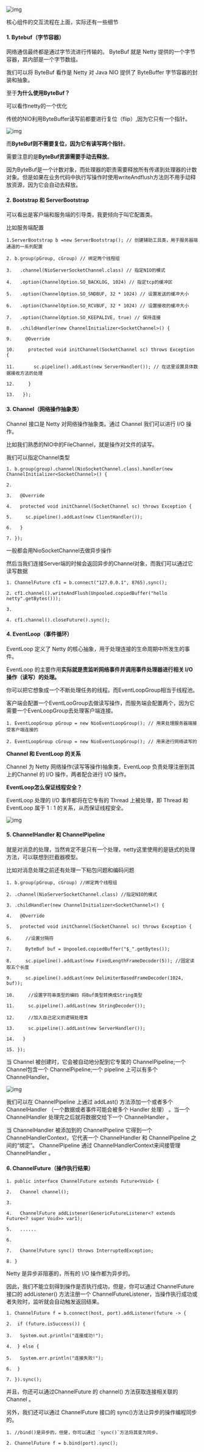 ![img](http://pcc.huitogo.club/5ce22b0d684a5d69f0394c841be076c9)



核心组件的交互流程在上面，实际还有一些细节

#### 1. Bytebuf（字节容器）

网络通信最终都是通过字节流进行传输的。 ByteBuf 就是 Netty 提供的一个字节容器，其内部是一个字节数组。

我们可以将 ByteBuf 看作是 Netty 对 Java NIO 提供了 ByteBuffer 字节容器的封装和抽象。



至于**为什么使用ByteBuf？**

可以看作netty的一个优化



传统的NIO利用ByteBuffer读写前都要进行复位（flip）,因为它只有一个指针。

![img](http://pcc.huitogo.club/93fffa072bb50059302bada39b33db5a)



而**ByteBuf则不需要复位，因为它有读写两个指针**。

需要注意的是**ByteBuf资源需要手动去释放**。

因为ByteBuf是一个计数对象，而处理器的职责需要释放所有传递到处理器的计数对象。但是如果在业务代码中执行写操作时使用writeAndflush方法则不用手动释放资源，因为它会自动去释放。



#### 2. Bootstrap 和 ServerBootstrap

可以看出是客户端和服务端的引导类，我更倾向于叫它配置类。



比如服务端配置

```
1.ServerBootstrap b =new ServerBootstrap(); // 创建辅助工具类，用于服务器端通道的一系列配置 

2. b.group(pGroup, cGroup) // 绑定两个线程组 

3.   .channel(NioServerSocketChannel.class) // 指定NIO的模式 

4.   .option(ChannelOption.SO_BACKLOG, 1024) // 指定tcp的缓冲区 

5.   .option(ChannelOption.SO_SNDBUF, 32 * 1024) // 设置发送的缓冲大小 

6.   .option(ChannelOption.SO_RCVBUF, 32 * 1024) // 设置接收的缓冲大小 

7.   .option(ChannelOption.SO_KEEPALIVE, true) // 保持连接 

8.   .childHandler(new ChannelInitializer<SocketChannel>() { 

9.     @Override 

10.     protected void initChannel(SocketChannel sc) throws Exception { 

11.       sc.pipeline().addLast(new ServerHandler()); // 在这里设置具体数据接收方法的处理 

12.     } 

13.   }); 
```



#### 3. Channel（网络操作抽象类）

Channel 接口是 Netty 对网络操作抽象类。通过 Channel 我们可以进行 I/O 操作。

比如我们熟悉的NIO中的FileChannel，就是操作对文件的读写。



我们可以指定Channel类型

```
1. b.group(group).channel(NioSocketChannel.class).handler(new ChannelInitializer<SocketChannel>() { 

2.  

3.   @Override 

4.   protected void initChannel(SocketChannel sc) throws Exception { 

5.     sc.pipeline().addLast(new ClientHandler()); 

6.   } 

7. }); 
```



一般都会用NioSocketChannel去做异步操作

然后当我们连接Server端的时候会返回异步的Channel对象，而我们可以通过它读写数据

```
1. ChannelFuture cf1 = b.connect("127.0.0.1", 8765).sync(); 

2. cf1.channel().writeAndFlush(Unpooled.copiedBuffer("hello netty".getBytes())); 

3.  

4. cf1.channel().closeFuture().sync(); 
```



#### 4. EventLoop（事件循环）

EventLoop 定义了 Netty 的核心抽象，用于处理连接的生命周期中所发生的事件。

EventLoop 的主要作用**实际就是责监听网络事件并调用事件处理器进行相关 I/O 操作（读写）的处理。**

你可以把它想象成一个不断处理任务的线程。而EventLoopGroup相当于线程池。



客户端会配置一个EventLooGroup去做读写操作，而服务端会配置两个，因为它需要一个EvenLoopGroup去处理客户端连接。

```
1. EventLoopGroup pGroup = new NioEventLoopGroup(); // 用来处理服务器端接受客户端连接的 

2. EventLoopGroup cGroup = new NioEventLoopGroup(); // 用来进行网络读写的 
```



**Channel 和 EventLoop 的关系**

Channel 为 Netty 网络操作(读写等操作)抽象类，EventLoop 负责处理注册到其上的Channel 的 I/O 操作，两者配合进行 I/O 操作。



**EventLoop怎么保证线程安全？**

EventLoop 处理的 I/O 事件都将在它专有的 Thread 上被处理，即 Thread 和 EventLoop 属于 1 : 1 的关系，从而保证线程安全。

![img](http://pcc.huitogo.club/a7cb59fc286591a8fb419b883dff1a43)



#### 5. ChannelHandler 和 ChannelPipeline

就是对消息的处理，当然肯定不是只有一个处理，netty这里使用的是链式的处理方法，可以联想到拦截器模型。



比如对消息处理之前还有处理一下粘包问题和编码问题

```
1. b.group(pGroup, cGroup) //绑定两个线程组 

2. .channel(NioServerSocketChannel.class) //指定NIO的模式 

3. .childHandler(new ChannelInitializer<SocketChannel>() { 

4.   @Override 

5.   protected void initChannel(SocketChannel sc) throws Exception { 

6.     //设置分隔符 

7.     ByteBuf buf = Unpooled.copiedBuffer("$_".getBytes()); 

8.     sc.pipeline().addLast(new FixedLengthFrameDecoder(5)); //固定读取五个长度 

9.     sc.pipeline().addLast(new DelimiterBasedFrameDecoder(1024, buf)); 

10.     //设置字符串类型的编码 将Buf类型转换成String类型 

11.     sc.pipeline().addLast(new StringDecoder()); 

12.     //加入自己定义的逻辑处理类 

13.     sc.pipeline().addLast(new ServerHandler()); 

14.   } 

15. }); 
```



当 Channel 被创建时，它会被自动地分配到它专属的 ChannelPipeline;一个Channel包含一个 ChannelPipeline;一个 pipeline 上可以有多个 ChannelHandler。

![img](http://pcc.huitogo.club/589b75746617430f80ed22e512ef8502)



我们可以在 ChannelPipeline 上通过 addLast() 方法添加一个或者多个ChannelHandler （一个数据或者事件可能会被多个 Handler 处理） 。当一个 ChannelHandler 处理完之后就将数据交给下一个 ChannelHandler 。



当 ChannelHandler 被添加到的 ChannelPipeline 它得到一个 ChannelHandlerContext，它代表一个 ChannelHandler 和 ChannelPipeline 之间的“绑定”。 ChannelPipeline 通过 ChannelHandlerContext来间接管理 ChannelHandler 。



#### 6. ChannelFuture（操作执行结果）

```
1. public interface ChannelFuture extends Future<Void> { 

2.   Channel channel(); 

3.  

4.   ChannelFuture addListener(GenericFutureListener<? extends Future<? super Void>> var1); 

5.   ...... 

6.  

7.   ChannelFuture sync() throws InterruptedException; 

8. } 
```



Netty 是异步非阻塞的，所有的 I/O 操作都为异步的。



因此，我们不能立刻得到操作是否执行成功，但是，你可以通过 ChannelFuture 接口的 addListener() 方法注册一个 ChannelFutureListener，当操作执行成功或者失败时，监听就会自动触发返回结果。

```
1. ChannelFuture f = b.connect(host, port).addListener(future -> { 

2.  if (future.isSuccess()) { 

3.   System.out.println("连接成功!"); 

4.  } else { 

5.   System.err.println("连接失败!"); 

6.  } 

7. }).sync(); 
```



并且，你还可以通过ChannelFuture 的 channel() 方法获取连接相关联的Channel 。



另外，我们还可以通过 ChannelFuture 接口的 sync()方法让异步的操作编程同步的。

```
1. //bind()是异步的，但是，你可以通过 `sync()`方法将其变为同步。 

2. ChannelFuture f = b.bind(port).sync(); 
```